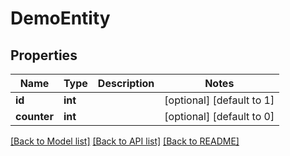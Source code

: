 # DemoEntity

## Properties
Name | Type | Description | Notes
------------ | ------------- | ------------- | -------------
**id** | **int** |  | [optional] [default to 1]
**counter** | **int** |  | [optional] [default to 0]

[[Back to Model list]](../../README.md#documentation-for-models) [[Back to API list]](../../README.md#documentation-for-api-endpoints) [[Back to README]](../../README.md)

